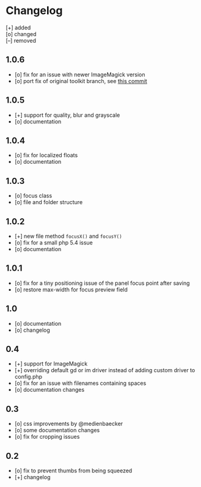 # Changelog


[+] added  
[o] changed  
[–] removed  

## 1.0.6
+ [o] fix for an issue with newer ImageMagick version
+ [o] port fix of original toolkit branch, see [this commit](https://github.com/getkirby/toolkit/commit/df299884a21bb1c3ffcca9f5c73c23d3561817ba)

## 1.0.5
+ [+] support for quality, blur and grayscale
+ [o] documentation

## 1.0.4
+ [o] fix for localized floats
+ [o] documentation

## 1.0.3
+ [o] focus class
+ [o] file and folder structure

## 1.0.2
+ [+] new file method `focusX()` and `focusY()`
+ [o] fix for a small php 5.4 issue
+ [o] documentation

## 1.0.1

+ [o] fix for a tiny positioning issue of the panel focus point after saving
+ [o] restore max-width for focus preview field

## 1.0

+ [o] documentation
+ [o] changelog

## 0.4

+ [+] support for ImageMagick
+ [+] overriding default gd or im driver instead of adding custom driver to config.php
+ [o] fix for an issue with filenames containing spaces
+ [o] documentation changes

## 0.3

+ [o] css improvements by @medienbaecker
+ [o] some documentation changes
+ [o] fix for cropping issues

## 0.2

+ [o] fix to prevent thumbs from being squeezed
+ [+] changelog
